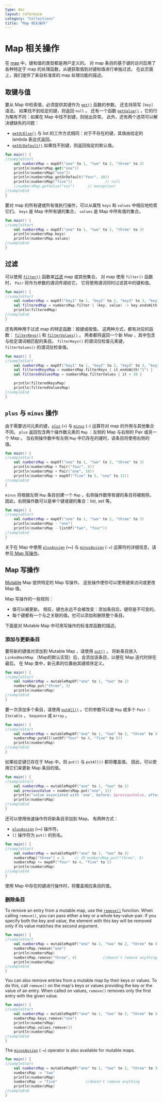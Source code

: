 ```yaml
---
type: doc
layout: reference
category: "Collections"
title: "Map 相关操作"
---
```


# Map 相关操作

在 [map](collections-overview.html#map) 中，键和值的类型都是用户定义的。
对 map 条目的基于键的访问启用了各种特定于 map 的处理函数，从键获取值到对键和值进行单独过滤。
在此页面上，我们提供了来自标准库的 map 处理功能的描述。

## 取键与值

要从 Map 中检索值，必须提供其键作为 [`get()`](https://kotlinlang.org/api/latest/jvm/stdlib/kotlin.collections/-map/get.html) 函数的参数。
还支持简写 `[key]` 语法。 如果找不到给定的键，则返回 `null` 。
还有一个函数 [`getValue()`](https://kotlinlang.org/api/latest/jvm/stdlib/kotlin.collections/get-value.html) ，它的行为略有不同：如果在 Map 中找不到键，则抛出异常。
此外，还有两个选项可以解决键缺失的问题：

* [`getOrElse()`](https://kotlinlang.org/api/latest/jvm/stdlib/kotlin.collections/get-or-else.html) 与 list 的工作方式相同：对于不存在的键，其值由给定的 lambda 表达式返回。
* [`getOrDefault()`](https://kotlinlang.org/api/latest/jvm/stdlib/kotlin.collections/get-or-default.html) 如果找不到键，则返回指定的默认值。

<div class="sample" markdown="1" theme="idea" data-min-compiler-version="1.3">

```kotlin
fun main() {
//sampleStart
    val numbersMap = mapOf("one" to 1, "two" to 2, "three" to 3)
    println(numbersMap.get("one"))
    println(numbersMap["one"])
    println(numbersMap.getOrDefault("four", 10))
    println(numbersMap["five"])               // null
    //numbersMap.getValue("six")      // exception!
//sampleEnd
}

```
</div>

要对 map 的所有键或所有值执行操作，可以从属性 `keys` 和 `values` 中相应地检索它们。 `keys` 是 Map 中所有键的集合， `values` 是 Map 中所有值的集合。

<div class="sample" markdown="1" theme="idea" data-min-compiler-version="1.3">

```kotlin
fun main() {
//sampleStart
    val numbersMap = mapOf("one" to 1, "two" to 2, "three" to 3)
    println(numbersMap.keys)
    println(numbersMap.values)
//sampleEnd
}

```
</div>

## 过滤

可以使用 [`filter()`](https://kotlinlang.org/api/latest/jvm/stdlib/kotlin.collections/filter.html) 函数来[过滤](collection-filtering.html) map 或其他集合。
对 map 使用 `filter()` 函数时， `Pair` 将作为参数的谓词传递给它。
它将使用谓词同时过滤其中的键和值。

<div class="sample" markdown="1" theme="idea" data-min-compiler-version="1.3">

```kotlin
fun main() {
//sampleStart
    val numbersMap = mapOf("key1" to 1, "key2" to 2, "key3" to 3, "key11" to 11)
    val filteredMap = numbersMap.filter { (key, value) -> key.endsWith("1") && value > 10}
    println(filteredMap)
//sampleEnd
}

```
</div>

还有两种用于过滤 map 的特定函数：按键或按值。
这两种方式，都有对应的函数： [`filterKeys()`](https://kotlinlang.org/api/latest/jvm/stdlib/kotlin.collections/filter-keys.html) 和 [`filterValues()`](https://kotlinlang.org/api/latest/jvm/stdlib/kotlin.collections/filter-values.html) 。
两者都将返回一个新 Map ，其中包含与给定谓词相匹配的条目。
 `filterKeys()` 的谓词仅检查元素键， `filterValues()` 的谓词仅检查值。

<div class="sample" markdown="1" theme="idea" data-min-compiler-version="1.3">

```kotlin
fun main() {
//sampleStart
    val numbersMap = mapOf("key1" to 1, "key2" to 2, "key3" to 3, "key11" to 11)
    val filteredKeysMap = numbersMap.filterKeys { it.endsWith("1") }
    val filteredValuesMap = numbersMap.filterValues { it < 10 }

    println(filteredKeysMap)
    println(filteredValuesMap)
//sampleEnd
}

```
</div>

## `plus` 与 `minus` 操作

由于需要访问元素的键，[`plus`](https://kotlinlang.org/api/latest/jvm/stdlib/kotlin.collections/plus.html) (`+`) 与 [`minus`](https://kotlinlang.org/api/latest/jvm/stdlib/kotlin.collections/minus.html) (`-`) 运算符对 map 的作用与其他集合不同。
 `plus` 返回包含两个操作数元素的 `Map` ：左侧的 Map 与右侧的 Pair 或另一个 Map 。
当右侧操作数中有左侧 `Map` 中已存在的键时，该条目将使用右侧的值。

<div class="sample" markdown="1" theme="idea" data-min-compiler-version="1.3">

```kotlin
fun main() {
//sampleStart
    val numbersMap = mapOf("one" to 1, "two" to 2, "three" to 3)
    println(numbersMap + Pair("four", 4))
    println(numbersMap + Pair("one", 10))
    println(numbersMap + mapOf("five" to 5, "one" to 11))
//sampleEnd
}

```
</div>

 `minus` 将根据左侧 `Map` 条目创建一个 `Map` ，右侧操作数带有键的条目将被剔除。
因此，右侧操作数可以是单个键或键的集合：list, set 等。

<div class="sample" markdown="1" theme="idea" data-min-compiler-version="1.3">

```kotlin
fun main() {
//sampleStart
    val numbersMap = mapOf("one" to 1, "two" to 2, "three" to 3)
    println(numbersMap - "one")
    println(numbersMap - listOf("two", "four"))
//sampleEnd
}

```
</div>

关于在 Map 中使用 [`plusAssign`](https://kotlinlang.org/api/latest/jvm/stdlib/kotlin.collections/plus-assign.html) (`+=`) 与 [`minusAssign`](https://kotlinlang.org/api/latest/jvm/stdlib/kotlin.collections/minus-assign.html) (`-=`) 运算符的详细信息，请参见[ Map 写操作](#map-写操作)。

## Map 写操作

[Mutable](collections-overview.html#集合类型) Map 提供特定的 Map 写操作。
这些操作使你可以使用键来访问或更改 Map 值。

 Map 写操作的一些规则：

* 值可以被更新。 相反，键也永远不会被改变：添加条目后，键将是不可变的。
* 每个键都有一个与之关联的值。也可以添加和删除整个条目。

下面是对 Mutable Map 中可用写操作的标准库函数的描述。

### 添加与更新条目

要将新的键值对添加到 Mutable Map ，请使用 [`put()`](https://kotlinlang.org/api/latest/jvm/stdlib/kotlin.collections/-mutable-map/put.html) 。
将新条目放入 `LinkedHashMap` （Map的默认实现）后，会添加该条目，以便在 Map 迭代时排在最后。
在 Map 类中，新元素的位置由其键顺序定义。

<div class="sample" markdown="1" theme="idea" data-min-compiler-version="1.3">

```kotlin
fun main() {
//sampleStart
    val numbersMap = mutableMapOf("one" to 1, "two" to 2)
    numbersMap.put("three", 3)
    println(numbersMap)
//sampleEnd
}

```
</div>

要一次添加多个条目，请使用 [`putAll()`](https://kotlinlang.org/api/latest/jvm/stdlib/kotlin.collections/put-all.html) 。它的参数可以是 `Map` 或多个 `Pair` ： `Iterable` ， `Sequence` 或 `Array` 。

<div class="sample" markdown="1" theme="idea" data-min-compiler-version="1.3">

```kotlin
fun main() {
//sampleStart
    val numbersMap = mutableMapOf("one" to 1, "two" to 2, "three" to 3)
    numbersMap.putAll(setOf("four" to 4, "five" to 5))
    println(numbersMap)
//sampleEnd
}

```
</div>

如果给定键已存在于 Map 中，则 `put()` 与 `putAll()` 都将覆盖值。 因此，可以使用它们来更新 Map 条目的值。

<div class="sample" markdown="1" theme="idea" data-min-compiler-version="1.3">

```kotlin
fun main() {
//sampleStart
    val numbersMap = mutableMapOf("one" to 1, "two" to 2)
    val previousValue = numbersMap.put("one", 11)
    println("value associated with 'one', before: $previousValue, after: ${numbersMap["one"]}")
    println(numbersMap)
//sampleEnd
}

```
</div>

还可以使用快速操作符将新条目添加到 Map。 有两种方式：

* [`plusAssign`](https://kotlinlang.org/api/latest/jvm/stdlib/kotlin.collections/plus-assign.html) (`+=`) 操作符。
*  `[]` 操作符为 `put()` 的别名。  

<div class="sample" markdown="1" theme="idea" data-min-compiler-version="1.3">

```kotlin
fun main() {
//sampleStart
    val numbersMap = mutableMapOf("one" to 1, "two" to 2)
    numbersMap["three"] = 3     // 同 numbersMap.put("three", 3)
    numbersMap += mapOf("four" to 4, "five" to 5)
    println(numbersMap)
//sampleEnd
}

```
</div>

使用 Map 中存在的键进行操作时，将覆盖相应条目的值。

### 删除条目

To remove an entry from a mutable map, use the [`remove()`](https://kotlinlang.org/api/latest/jvm/stdlib/kotlin.collections/-mutable-map/remove.html) function.
When calling `remove()`, you can pass either a key or a whole key-value-pair.
If you specify both the key and value, the element with this key will be removed only if its value matches the second argument. 

<div class="sample" markdown="1" theme="idea" data-min-compiler-version="1.3">

```kotlin
fun main() {
//sampleStart
    val numbersMap = mutableMapOf("one" to 1, "two" to 2, "three" to 3)
    numbersMap.remove("one")
    println(numbersMap)
    numbersMap.remove("three", 4)            //doesn't remove anything
    println(numbersMap)
//sampleEnd
}

```
</div>

You can also remove entries from a mutable map by their keys or values.
To do this, call `remove()` on the map's keys or values providing the key or the value of an entry.
When called on values, `remove()` removes only the first entry with the given value.

<div class="sample" markdown="1" theme="idea" data-min-compiler-version="1.3">

```kotlin
fun main() {
//sampleStart
    val numbersMap = mutableMapOf("one" to 1, "two" to 2, "three" to 3, "threeAgain" to 3)
    numbersMap.keys.remove("one")
    println(numbersMap)
    numbersMap.values.remove(3)
    println(numbersMap)
//sampleEnd
}

```
</div>


The [`minusAssign`](https://kotlinlang.org/api/latest/jvm/stdlib/kotlin.collections/minus-assign.html) (`-=`) operator is also available for mutable maps.

<div class="sample" markdown="1" theme="idea" data-min-compiler-version="1.3">

```kotlin
fun main() {
//sampleStart
    val numbersMap = mutableMapOf("one" to 1, "two" to 2, "three" to 3)
    numbersMap -= "two"
    println(numbersMap)
    numbersMap -= "five"             //doesn't remove anything
    println(numbersMap)
//sampleEnd
}

```
</div>

